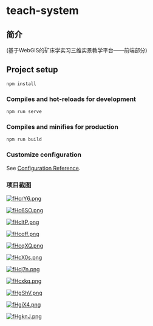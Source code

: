 # teach-system

## 简介

(基于WebGIS的矿床学实习三维实景教学平台——前端部分)

## Project setup
```
npm install
```

### Compiles and hot-reloads for development
```
npm run serve
```

### Compiles and minifies for production
```
npm run build
```

### Customize configuration
See [Configuration Reference](https://cli.vuejs.org/config/).


### 项目截图
[![fHcrY6.png](https://z3.ax1x.com/2021/08/19/fHcrY6.png)](https://imgtu.com/i/fHcrY6)

[![fHc6SO.png](https://z3.ax1x.com/2021/08/19/fHc6SO.png)](https://imgtu.com/i/fHc6SO)

[![fHcItP.png](https://z3.ax1x.com/2021/08/19/fHcItP.png)](https://imgtu.com/i/fHcItP)

[![fHcoff.png](https://z3.ax1x.com/2021/08/19/fHcoff.png)](https://imgtu.com/i/fHcoff)

[![fHcqXQ.png](https://z3.ax1x.com/2021/08/19/fHcqXQ.png)](https://imgtu.com/i/fHcqXQ)

[![fHcX0s.png](https://z3.ax1x.com/2021/08/19/fHcX0s.png)](https://imgtu.com/i/fHcX0s)

[![fHcj7n.png](https://z3.ax1x.com/2021/08/19/fHcj7n.png)](https://imgtu.com/i/fHcj7n)

[![fHcxkq.png](https://z3.ax1x.com/2021/08/19/fHcxkq.png)](https://imgtu.com/i/fHcxkq)

[![fHgShV.png](https://z3.ax1x.com/2021/08/19/fHgShV.png)](https://imgtu.com/i/fHgShV)

[![fHgiX4.png](https://z3.ax1x.com/2021/08/19/fHgiX4.png)](https://imgtu.com/i/fHgiX4)

[![fHgknJ.png](https://z3.ax1x.com/2021/08/19/fHgknJ.png)](https://imgtu.com/i/fHgknJ)